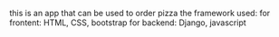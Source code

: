 this is an app that can be used to order pizza 
the framework used:
for frontent:
HTML, CSS, bootstrap 
for backend:
Django, javascript
